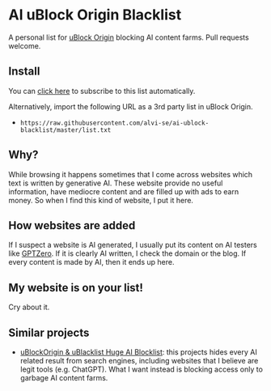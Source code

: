 # AI uBlock Origin Blacklist
A personal list for [uBlock Origin](https://github.com/gorhill/uBlock) blocking AI content farms. Pull requests welcome.

## Install
You can [click here](https://subscribe.adblockplus.org/?location=https%3A%2F%2Fraw%2Egithubusercontent%2Ecom%2Falvi%2Dse%2Fai%2Dublock%2Dblacklist%2Fmaster%2Flist%2Etxt) to subscribe to this list automatically.

Alternatively, import the following URL as a 3rd party list in uBlock Origin.
* `https://raw.githubusercontent.com/alvi-se/ai-ublock-blacklist/master/list.txt`

## Why?
While browsing it happens sometimes that I come across websites which text is written by generative AI. These website provide no useful information, have mediocre content and are filled up with ads to earn money.
So when I find this kind of website, I put it here.

## How websites are added
If I suspect a website is AI generated, I usually put its content on AI testers like [GPTZero](https://gptzero.me/).
If it is clearly AI written, I check the domain or the blog. If every content is made by AI, then it ends up here.

## My website is on your list!
Cry about it.

## Similar projects
- [uBlockOrigin & uBlacklist Huge AI Blocklist](https://github.com/laylavish/uBlockOrigin-HUGE-AI-Blocklist): this projects hides every AI related result from search engines, including
  websites that I believe are legit tools (e.g. ChatGPT). What I want instead is blocking access only to garbage AI content farms.
